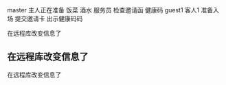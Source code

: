   master  主人正在准备 饭菜 酒水 
  	  服务员 检查邀请函 健康码	
  guest1  客人1 准备入场 提交邀请卡 出示健康码码

 在远程库改变信息了

 在远程库改变信息了
 ---------------
 在远程库改变信息了



